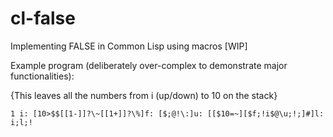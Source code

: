 # cl-false
Implementing FALSE in Common Lisp using macros [WIP]

Example program (deliberately over-complex to demonstrate major functionalities):

{This leaves all the numbers from i (up/down) to 10 on the stack}

`1 i:
[10>$$[[1-]]?\~[[1+]]?\%]f:
[$;@!\:]u:
[[$10=~][$f;!i$@\u;!;]#]l:
i;l;!`
